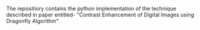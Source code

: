 The repositiory contains the python implementation of the technique described in paper entitled- "Contrast Enhancement of Digital Images using
Dragonfly Algorithm"
